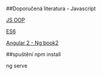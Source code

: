 ##Doporučená literatura - Javascript

[JS OOP](https://www.amazon.com/Principles-Object-Oriented-JavaScript-Nicholas-Zakas/dp/1593275404/ref=as_li_ss_tl?ie=UTF8&qid=1450209311&sr=8-1&keywords=object+oriented+javascript&linkCode=sl1&tag=nczonline-20&linkId=e0f6e60219cd225f63fc7cb649635e8a)

[ES6](https://www.amazon.com/Understanding-ECMAScript-Definitive-JavaScript-Developers/dp/1593277571/ref=as_li_ss_tl?ie=UTF8&qid=1541265138&sr=8-1&keywords=understanding+ecmascript+6&linkCode=sl1&tag=nczonline-20&linkId=8a9e74234b8da40dd4e163ef26bb34f1&language=en_US)

[Angular 2 - Ng book2](https://www.ng-book.com/2/)

##spuštění
npm install

ng serve
